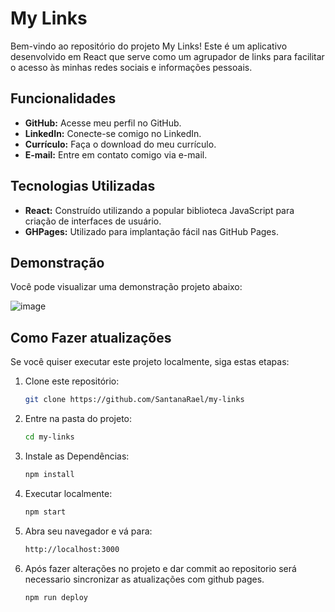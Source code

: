 # My Links

Bem-vindo ao repositório do projeto My Links! Este é um aplicativo desenvolvido em React que serve como um agrupador de links para facilitar o acesso às minhas redes sociais e informações pessoais.

## Funcionalidades

- **GitHub:** Acesse meu perfil no GitHub.
- **LinkedIn:** Conecte-se comigo no LinkedIn.
- **Currículo:** Faça o download do meu currículo.
- **E-mail:** Entre em contato comigo via e-mail.


## Tecnologias Utilizadas
- **React:** Construído utilizando a popular biblioteca JavaScript para criação de interfaces de usuário.
- **GHPages:** Utilizado para implantação fácil nas GitHub Pages.

## Demonstração

Você pode visualizar uma demonstração projeto abaixo: 

![image](https://github.com/SantanaRael/my-links/assets/73674173/c7f93a2d-791d-4e3c-b23e-e2ad78d2e718)


## Como Fazer atualizações

Se você quiser executar este projeto localmente, siga estas etapas:

1. Clone este repositório:
   ```bash
   git clone https://github.com/SantanaRael/my-links
   ```
2. Entre na pasta do projeto:
   ```bash
   cd my-links
   ```

3. Instale as Dependências:
    ```bash
    npm install
    ```

4. Executar localmente:
    ```bash
    npm start
    ```
    
5. Abra seu navegador e vá para:
     ```bash
    http://localhost:3000
    ``` 

6. Após fazer alterações no projeto e dar commit ao repositorio será necessario sincronizar as atualizações com github pages.
    ```bash
    npm run deploy
    ```
